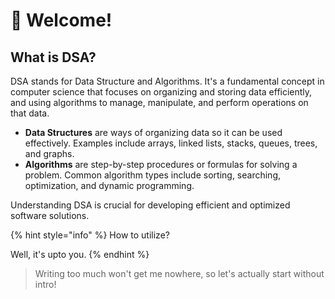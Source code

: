 # 🌸 Welcome!

## What is DSA?

DSA stands for Data Structure and Algorithms. It's a fundamental concept in computer science that focuses on organizing and storing data efficiently, and using algorithms to manage, manipulate, and perform operations on that data.

* **Data Structures** are ways of organizing data so it can be used effectively. Examples include arrays, linked lists, stacks, queues, trees, and graphs.
* **Algorithms** are step-by-step procedures or formulas for solving a problem. Common algorithm types include sorting, searching, optimization, and dynamic programming.

Understanding DSA is crucial for developing efficient and optimized software solutions.

{% hint style="info" %}
How to utilize?

Well, it's upto you.
{% endhint %}

> Writing too much won't get me nowhere, so let's actually start without intro!
